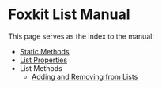 # Foxkit List Manual

This page serves as the index to the manual:

- [Static Methods](static-methods.md)
- [List Properties](properties.md)
- List Methods
  - [Adding and Removing from Lists](methods/adding-removing.md)
